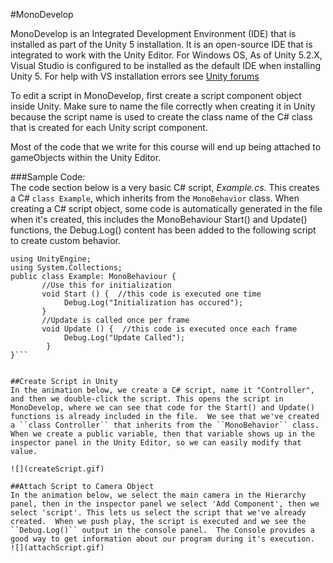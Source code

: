 #MonoDevelop

MonoDevelop is an Integrated Development Environment (IDE) that is installed as part of the Unity 5 installation.  It is an open-source IDE that is integrated to work with the Unity Editor.  For Windows OS, As of Unity 5.2.X, Visual Studio is configured to be installed as the default IDE when installing Unity 5.  For help with VS installation errors see [Unity forums](http://answers.unity3d.com/questions/1075675/-error-while-installing-visual-studio-error-code16.html) 

To edit a script in MonoDevelop, first create a script component object inside Unity.  Make sure to name the file correctly when creating it in Unity because the script name is used to create the class name of the C# class that is created for each Unity script component.  

Most of the code that we write for this course will end up being attached to gameObjects within the Unity Editor.  

###Sample Code:  
The code section below is a very basic C# script, *Example.cs*.  This creates a C# ``class Example``, which inherits from the ``MonoBehavior`` class.  When creating a C# script object, some code is automatically generated in the file when it's created, this includes the MonoBehaviour Start() and 
Update() functions, the Debug.Log() content has been added to the following script to create custom behavior. 

```
using UnityEngine;
using System.Collections;
public class Example: MonoBehaviour {
       //Use this for initialization
       void Start () {  //this code is executed one time
            Debug.Log("Initialization has occured");
       }
       //Update is called once per frame
       void Update () {  //this code is executed once each frame
            Debug.Log("Update Called");
        } 
}```


##Create Script in Unity
In the animation below, we create a C# script, name it "Controller", and then we double-click the script. This opens the script in MonoDevelop, where we can see that code for the Start() and Update() functions is already included in the file.  We see that we've created a ``class Controller`` that inherits from the ``MonoBehavior`` class.  When we create a public variable, then that variable shows up in the inspector panel in the Unity Editor, so we can easily modify that value.
    
![](createScript.gif)
    
##Attach Script to Camera Object
In the animation below, we select the main camera in the Hierarchy panel, then in the inspector panel we select 'Add Component', then we select 'script'. This lets us select the script that we've already created.  When we push play, the script is executed and we see the ``Debug.Log()`` output in the console panel.  The Console provides a good way to get information about our program during it's execution.
![](attachScript.gif)